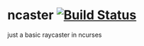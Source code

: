 # ncaster [![Build Status](https://travis-ci.org/io12/raycaster.svg?branch=master)](https://travis-ci.org/io12/raycaster)
just a basic raycaster in ncurses
